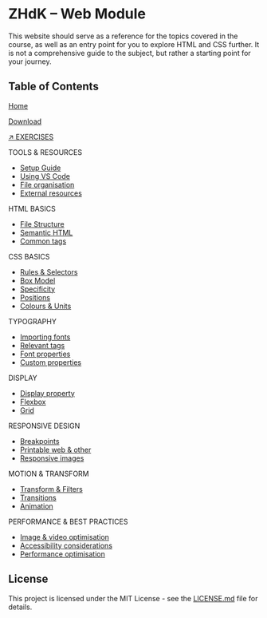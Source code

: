 # ZHdK – Web Module

This website should serve as a reference for the topics covered in the course, as well as an entry point for you to explore HTML and CSS further. It is not a comprehensive guide to the subject, but rather a starting point for your journey.

## Table of Contents

[Home](https://zhdk.noegogniat.com)

[Download](https://github.com/noegogniat/zhdk-web-module)

[↗ EXERCISES](https://zhdk.noegogniat.com/exercises)

TOOLS & RESOURCES

- [Setup Guide](https://zhdk.noegogniat.com/html-basics/setup-guide)
- [Using VS Code](https://zhdk.noegogniat.com/tools-resources/using-vs-code)
- [File organisation](https://zhdk.noegogniat.com/html-basics/file-organisation)
- [External resources](https://zhdk.noegogniat.com/html-basics/external-resources)

HTML BASICS

- [File Structure](https://zhdk.noegogniat.com/html-basics/html-structure)
- [Semantic HTML](https://zhdk.noegogniat.com/html-basics/semantic-html)
- [Common tags](https://zhdk.noegogniat.com/html-basics/common-tags)

CSS BASICS

- [Rules & Selectors](https://zhdk.noegogniat.com/css-basics/rules-selectors)
- [Box Model](https://zhdk.noegogniat.com/css-basics/box-model)
- [Specificity](https://zhdk.noegogniat.com/css-basics/specificity)
- [Positions](https://zhdk.noegogniat.com/css-basics/positions)
- [Colours & Units](https://zhdk.noegogniat.com/css-basics/colours-units)

TYPOGRAPHY

- [Importing fonts](https://zhdk.noegogniat.com/typography/importing-fonts)
- [Relevant tags](https://zhdk.noegogniat.com/typography/relevant-tags)
- [Font properties](https://zhdk.noegogniat.com/typography/font-properties)
- [Custom properties](https://zhdk.noegogniat.com/typography/custom-properties)

DISPLAY

- [Display property](https://zhdk.noegogniat.com/display/display-property)
- [Flexbox](https://zhdk.noegogniat.com/display/flexbox)
- [Grid](https://zhdk.noegogniat.com/display/grid)

RESPONSIVE DESIGN

- [Breakpoints](https://zhdk.noegogniat.com/responsive-design/breakpoints)
- [Printable web & other](https://zhdk.noegogniat.com/responsive-design/printable-other)
- [Responsive images](https://zhdk.noegogniat.com/responsive-design/responsive-images)

MOTION & TRANSFORM

- [Transform & Filters](https://zhdk.noegogniat.com/motion-filters/transform-filters)
- [Transitions](https://zhdk.noegogniat.com/motion-filters/transitions)
- [Animation](https://zhdk.noegogniat.com/motion-filters/animation)

PERFORMANCE & BEST PRACTICES

- [Image & video optimisation](https://zhdk.noegogniat.com/performance-best-practices/image-optimisation)
- [Accessibility considerations](https://zhdk.noegogniat.com/performance-best-practices/accessibility)
- [Performance optimisation](https://zhdk.noegogniat.com/performance-best-practices/performance-optimisation)

## License

This project is licensed under the MIT License - see the [LICENSE.md](LICENSE.md) file for details.
